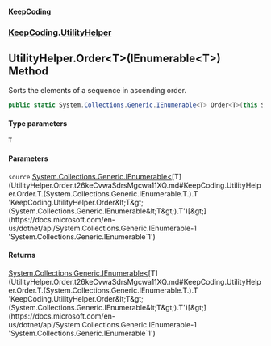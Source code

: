 #### [KeepCoding](index.md 'index')
### [KeepCoding](KeepCoding.md 'KeepCoding').[UtilityHelper](UtilityHelper.md 'KeepCoding.UtilityHelper')
## UtilityHelper.Order&lt;T&gt;(IEnumerable&lt;T&gt;) Method
Sorts the elements of a sequence in ascending order.
```csharp
public static System.Collections.Generic.IEnumerable<T> Order<T>(this System.Collections.Generic.IEnumerable<T> source);
```
#### Type parameters
<a name='KeepCoding.UtilityHelper.Order.T.(System.Collections.Generic.IEnumerable.T.).T'></a>
`T`  
  
#### Parameters
<a name='KeepCoding.UtilityHelper.Order.T.(System.Collections.Generic.IEnumerable.T.).source'></a>
`source` [System.Collections.Generic.IEnumerable&lt;](https://docs.microsoft.com/en-us/dotnet/api/System.Collections.Generic.IEnumerable-1 'System.Collections.Generic.IEnumerable`1')[T](UtilityHelper.Order.t26keCvwaSdrsMgcwa11XQ.md#KeepCoding.UtilityHelper.Order.T.(System.Collections.Generic.IEnumerable.T.).T 'KeepCoding.UtilityHelper.Order&lt;T&gt;(System.Collections.Generic.IEnumerable&lt;T&gt;).T')[&gt;](https://docs.microsoft.com/en-us/dotnet/api/System.Collections.Generic.IEnumerable-1 'System.Collections.Generic.IEnumerable`1')  
  
#### Returns
[System.Collections.Generic.IEnumerable&lt;](https://docs.microsoft.com/en-us/dotnet/api/System.Collections.Generic.IEnumerable-1 'System.Collections.Generic.IEnumerable`1')[T](UtilityHelper.Order.t26keCvwaSdrsMgcwa11XQ.md#KeepCoding.UtilityHelper.Order.T.(System.Collections.Generic.IEnumerable.T.).T 'KeepCoding.UtilityHelper.Order&lt;T&gt;(System.Collections.Generic.IEnumerable&lt;T&gt;).T')[&gt;](https://docs.microsoft.com/en-us/dotnet/api/System.Collections.Generic.IEnumerable-1 'System.Collections.Generic.IEnumerable`1')  
